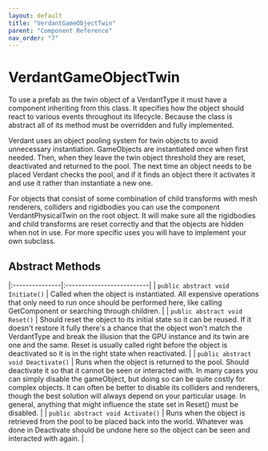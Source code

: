 ```yaml
---
layout: default
title: "VerdantGameObjectTwin"
parent: "Component Reference"
nav_order: "7"
---
```


# VerdantGameObjectTwin

To use a prefab as the twin object of a VerdantType it must have a component inheriting from this class. It specifies how the object should react to various events throughout its lifecycle. Because the class is abstract all of its method must be overridden and fully implemented.

Verdant uses an object pooling system for twin objects to avoid unnecessary instantiation. GameObjects are instantiated once when first needed. Then, when they leave the twin object threshold they are reset, deactivated and returned to the pool. The next time an object needs to be placed Verdant checks the pool, and if it finds an object there it activates it and use it rather than instantiate a new one. 

For objects that consist of some combination of child transforms with mesh renderers, colliders and rigidbodies you can use the component VerdantPhysicalTwin on the root object. It will make sure all the rigidbodies and child transforms are reset correctly and that the objects are hidden when not in use. For more specific uses you will have to implement your own subclass.


## Abstract Methods

|:---------------|:--------------------------|
| `public abstract void Initiate()` | Called when the object is instantiated. All expensive operations that only need to run once should be performed here, like calling GetComponent or searching through children.  |
| `public abstract void Reset()` | Should reset the object to its initial state so it can be reused. If it doesn't restore it fully there's a chance that the object won't match the VerdantType and break the illusion that the GPU instance and its twin are one and the same. Reset is usually called right before the object is deactivated so it is in the right state when reactivated.   |
| `public abstract void Deactivate()` | Runs when the object is returned to the pool. Should deactivate it so that it cannot be seen or interacted with. In many cases you can simply disable the gameObject, but doing so can be quite costly for complex objects. It can often be better to disable its colliders and renderers, though the best solution will always depend on your particular usage. In general, anything that might influence the state set in Reset() must be disabled. |
| `public abstract void Activate()` | Runs when the object is retrieved from the pool to be placed back into the world. Whatever was done in Deactivate should be undone here so the object can be seen and interacted with again. |

